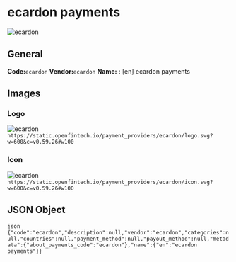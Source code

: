 # ecardon payments 
![ecardon](https://static.openfintech.io/payment_providers/ecardon/logo.svg?w=600&c=v0.59.26#w100) 
## General 
**Code:**`ecardon` 
**Vendor:**`ecardon` 
**Name:** 
:	[en] ecardon payments 
## Images 
### Logo 
![ecardon](https://static.openfintech.io/payment_providers/ecardon/logo.svg?w=600&c=v0.59.26#w100) 
``` https://static.openfintech.io/payment_providers/ecardon/logo.svg?w=600&c=v0.59.26#w100 ``` 
### Icon 
![ecardon](https://static.openfintech.io/payment_providers/ecardon/icon.svg?w=600&c=v0.59.26#w100) 
``` https://static.openfintech.io/payment_providers/ecardon/icon.svg?w=600&c=v0.59.26#w100 ``` 
## JSON Object 
```json {"code":"ecardon","description":null,"vendor":"ecardon","categories":null,"countries":null,"payment_method":null,"payout_method":null,"metadata":{"about_payments_code":"ecardon"},"name":{"en":"ecardon payments"}} ``` 
